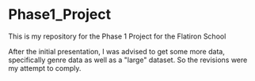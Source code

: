 # Phase1_Project
This is my repository for the Phase 1 Project for the Flatiron School

After the initial presentation, I was advised to get some more data, specifically genre data as well as a "large" dataset. So the revisions were my attempt to comply.
